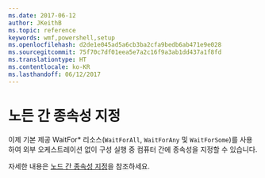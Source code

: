 ```yaml
---
ms.date: 2017-06-12
author: JKeithB
ms.topic: reference
keywords: wmf,powershell,setup
ms.openlocfilehash: d2de1e045ad5a6cb3ba2cfa9bedb6ab471e9e028
ms.sourcegitcommit: 75f70c7df01eea5e7a2c16f9a3ab1dd437a1f8fd
ms.translationtype: HT
ms.contentlocale: ko-KR
ms.lasthandoff: 06/12/2017
---
```

<a id="specifying-cross-node-dependencies" class="xliff"></a>
# 노든 간 종속성 지정

이제 기본 제공 WaitFor\* 리소스(`WaitForAll`, `WaitForAny` 및 `WaitForSome`)를 사용하여 외부 오케스트레이션 없이 구성 실행 중 컴퓨터 간에 종속성을 지정할 수 있습니다. 

자세한 내용은 [노드 간 종속성 지정](https://msdn.microsoft.com/powershell/dsc/crossnodedependencies)을 참조하세요.

